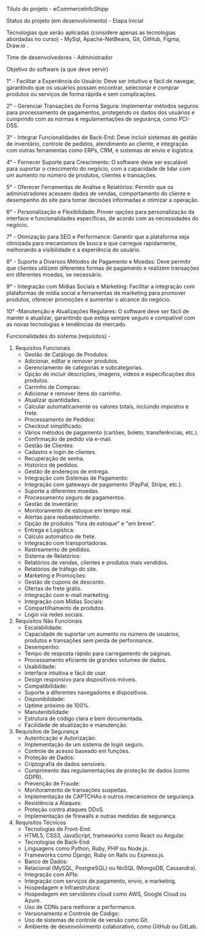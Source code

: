 Título do projeto - eCommerceInfoShipp 

Status do projeto (em desenvolvimento) - Etapa Inicial

Tecnologias que serão aplicadas (considere apenas as tecnologias abordadas no curso) - MySql, Apache-NetBeans, Git, GitHub, Figma, Draw.io .

Time de desenvolvedores - Administrador

Objetivo do software (a que deve servir)

  1° - Facilitar a Experiência do Usuário: Deve ser intuitivo e fácil de navegar, garantindo que os usuários possam encontrar, selecionar e comprar produtos ou serviços de forma rápida e sem complicações.

  2° - Gerenciar Transações de Forma Segura: Implementar métodos seguros para processamento de pagamentos, protegendo os dados dos usuários e cumprindo com as normas e regulamentações de segurança, como PCI-DSS.
      
  3° - Integrar Funcionalidades de Back-End: Deve incluir sistemas de gestão de inventário, controle de pedidos, atendimento ao cliente, e integração com outras ferramentas como ERPs, CRM, e sistemas de envio e          logística.
      
  4° - Fornecer Suporte para Crescimento: O software deve ser escalável para suportar o crescimento do negócio, com a capacidade de lidar com um aumento no número de produtos, clientes e transações.
      
  5° - Oferecer Ferramentas de Análise e Relatórios: Permitir que os administradores acessem dados de vendas, comportamento do cliente e desempenho do site para tomar decisões informadas e otimizar a operação.
      
  6° - Personalização e Flexibilidade: Prover opções para personalização da interface e funcionalidades específicas, de acordo com as necessidades do negócio.
      
  7° - Otimização para SEO e Performance: Garantir que a plataforma seja otimizada para mecanismos de busca e que carregue rapidamente, melhorando a visibilidade e a experiência do usuário.
      
  8° - Suporte a Diversos Métodos de Pagamento e Moedas: Deve permitir que clientes utilizem diferentes formas de pagamento e realizem transações em diferentes moedas, se necessário.
      
  9° - Integração com Mídias Sociais e Marketing: Facilitar a integração com plataformas de mídia social e ferramentas de marketing para promover produtos, oferecer promoções e aumentar o alcance do negócio.
      
  10° -Manutenção e Atualizações Regulares: O software deve ser fácil de manter e atualizar, garantindo que esteja sempre seguro e compatível com as novas tecnologias e tendências de mercado.


Funcionalidades do sistema (requisitos) - 


 1. Requisitos Funcionais
      * Gestão de Catálogo de Produtos:
      * Adicionar, editar e remover produtos.
      * Gerenciamento de categorias e subcategorias.
      * Opção de incluir descrições, imagens, vídeos e especificações dos produtos.
      * Carrinho de Compras:
      * Adicionar e remover itens do carrinho.
      * Atualizar quantidades.
      * Calcular automaticamente os valores totais, incluindo impostos e frete.
      * Processamento de Pedidos:
      * Checkout simplificado.
      * Vários métodos de pagamento (cartões, boleto, transferências, etc.).
      * Confirmação de pedido via e-mail.
      * Gestão de Clientes:
      * Cadastro e login de clientes.
      * Recuperação de senha.
      * Histórico de pedidos.
      * Gestão de endereços de entrega.
      * Integração com Sistemas de Pagamento:
      * Integração com gateways de pagamento (PayPal, Stripe, etc.).
      * Suporte a diferentes moedas.
      * Processamento seguro de pagamentos.
      * Gestão de Inventário:
      * Monitoramento de estoque em tempo real.
      * Alertas para reabastecimento.
      * Opção de produtos "fora de estoque" e "em breve".
      * Entrega e Logística:
      * Cálculo automático de frete.
      * Integração com transportadoras.
      * Rastreamento de pedidos.
      * Sistema de Relatórios:
      * Relatórios de vendas, clientes e produtos mais vendidos.
      * Relatórios de tráfego do site.
      * Marketing e Promoções:
      * Gestão de cupons de desconto.
      * Ofertas de frete grátis.
      * Integração com e-mail marketing.
      * Integração com Mídias Sociais:
      * Compartilhamento de produtos.
      * Login via redes sociais.
2. Requisitos Não Funcionais
      * Escalabilidade:
      * Capacidade de suportar um aumento no número de usuários, produtos e transações sem perda de performance.
      * Desempenho:
      * Tempo de resposta rápido para carregamento de páginas.
      * Processamento eficiente de grandes volumes de dados.
      * Usabilidade:
      * Interface intuitiva e fácil de usar.
      * Design responsivo para dispositivos móveis.
      * Compatibilidade:
      * Suporte a diferentes navegadores e dispositivos.
      * Disponibilidade:
      * Uptime próximo de 100%.
      * Manutenibilidade:
      * Estrutura de código clara e bem documentada.
      * Facilidade de atualização e manutenção.
3. Requisitos de Segurança
      * Autenticação e Autorização:
      * Implementação de um sistema de login seguro.
      * Controle de acesso baseado em funções.
      * Proteção de Dados:
      * Criptografia de dados sensíveis.
      * Cumprimento das regulamentações de proteção de dados (como GDPR).
      * Prevenção de Fraude:
      * Monitoramento de transações suspeitas.
      * Implementação de CAPTCHAs e outros mecanismos de segurança.
      * Resistência a Ataques:
      * Proteção contra ataques DDoS.
      * Implementação de firewalls e outras medidas de segurança.
4. Requisitos Técnicos
      * Tecnologias de Front-End:
      * HTML5, CSS3, JavaScript, frameworks como React ou Angular.
      * Tecnologias de Back-End:
      * Linguagens como Python, Ruby, PHP ou Node.js.
      * Frameworks como Django, Ruby on Rails ou Express.js.
      * Banco de Dados:
      * Relacional (MySQL, PostgreSQL) ou NoSQL (MongoDB, Cassandra).
      * Integração com APIs:
      * Integração com serviços de pagamento, envio, e marketing.
      * Hospedagem e Infraestrutura:
      * Hospedagem em servidores cloud como AWS, Google Cloud ou Azure.
      * Uso de CDNs para melhorar a performance.
      * Versionamento e Controle de Código:
      * Uso de sistemas de controle de versão como Git.
      * Ambiente de desenvolvimento colaborativo, como GitHub ou GitLab.
